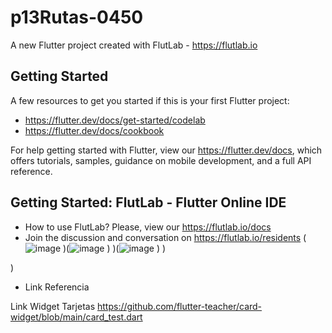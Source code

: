 # p13Rutas-0450

A new Flutter project created with FlutLab - https://flutlab.io

## Getting Started

A few resources to get you started if this is your first Flutter project:

- https://flutter.dev/docs/get-started/codelab
- https://flutter.dev/docs/cookbook

For help getting started with Flutter, view our
https://flutter.dev/docs, which offers tutorials,
samples, guidance on mobile development, and a full API reference.

## Getting Started: FlutLab - Flutter Online IDE

- How to use FlutLab? Please, view our https://flutlab.io/docs
- Join the discussion and conversation on https://flutlab.io/residents
(![image](https://github.com/jctorres10/Act14-IOS/assets/143548160/3604e977-c960-4f25-9a2f-495e3dec1b6f)
)(![image](https://github.com/jctorres10/Act14-IOS/assets/143548160/f2ed53a4-48e9-4ad4-b61e-858221374c84)
)
)(![image](https://github.com/jctorres10/Act14-IOS/assets/143548160/881f0a20-5c72-46aa-8bd7-fedd78dae91b)
)
)

)

- Link Referencia

Link Widget Tarjetas
https://github.com/flutter-teacher/card-widget/blob/main/card_test.dart

